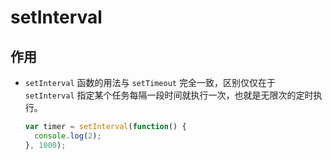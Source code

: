 # setInterval

## 作用

  - `setInterval` 函数的用法与 `setTimeout` 完全一致，区别仅仅在于 `setInterval` 指定某个任务每隔一段时间就执行一次，也就是无限次的定时执行。

    ```javascript
    var timer = setInterval(function() {
      console.log(2);
    }, 1000);
    ```
